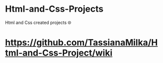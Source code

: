 # Html-and-Css-Projects
Html and Css created projects 🌐


# https://github.com/TassianaMilka/Html-and-Css-Project/wiki

